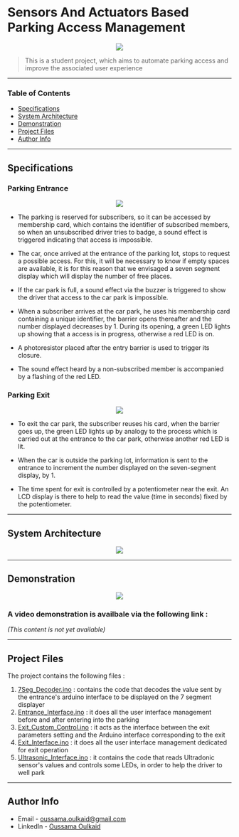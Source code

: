 # Sensors And Actuators Based Parking Access Management
<div style="text-align:center"><img src="https://i.ibb.co/47D601z/image1.png" /></div>

> This is a student project, which aims to automate parking access and improve the associated user experience
---

### Table of Contents

- [Specifications](#specifications)
- [System Architecture](#system-architecture)
- [Demonstration](#demonstration)
- [Project Files](#project-files)
- [Author Info](#author-info)

---

## Specifications

### Parking Entrance

<div style="text-align:center"><img src="https://i.ibb.co/XCRwbBg/image2.png" /></div>

- The parking is reserved for subscribers, so it can be accessed by membership card, which contains the identifier of subscribed members, so when an unsubscribed driver tries to badge, a sound effect is triggered indicating that access is impossible.

- The car, once arrived at the entrance of the parking lot, stops to request a possible access. For this, it will be necessary to know if empty spaces are available, it is for this reason that we envisaged a seven segment display which will display the number of free places.

- If the car park is full, a sound effect via the buzzer is triggered to show the driver that access to the car park is impossible.

- When a subscriber arrives at the car park, he uses his membership card containing a unique identifier, the barrier opens thereafter and the number displayed decreases by 1. During its opening, a green LED lights up showing that a access is in progress, otherwise a red LED is on.

- A photoresistor placed after the entry barrier is used to trigger its closure.

- The sound effect heard by a non-subscribed member is accompanied by a flashing of the red LED.

### Parking Exit

<div style="text-align:center"><img src="https://i.ibb.co/7j1QbDr/image3.png" /></div>

- To exit the car park, the subscriber reuses his card, when the barrier goes up, the green LED lights up by analogy to the process which is carried out at the entrance to the car park, otherwise another red LED is lit.

- When the car is outside the parking lot, information is sent to the entrance to increment the number displayed on the seven-segment display, by 1.

- The time spent for exit is controlled by a potentiometer near the exit. An LCD display is there to help to read the value (time in seconds) fixed by the potentiometer. 

---

## System Architecture

<div style="text-align:center"><img src="https://i.ibb.co/yQ70yMR/image4.png" /></div>

---

## Demonstration

<div style="text-align:center"><img src="https://i.ibb.co/yfL4FNw/image5.png" /></div>

### **A video demonstration is availbale via the following link :**

*(This content is not yet available)*

---

## Project Files

The project contains the following files :

1. [7Seg_Decoder.ino](7Seg_Decoder.ino) : contains the code that decodes the value sent by the entrance's arduino interface to be displayed on the 7 segment displayer
2. [Entrance_Interface.ino](Entrance_Interface.ino) : it does all the user interface management before and after entering into the parking
3. [Exit_Custom_Control.ino](Exit_Custom_Control.ino) : it acts as the interface between the exit parameters setting and the Arduino interface corresponding to the exit
4. [Exit_Interface.ino](Exit_Interface.ino) : it does all the user interface management dedicated for exit operation
5. [Ultrasonic_Interface.ino](Ultrasonic_Interface.ino) : it contains the code that reads Ultradonic sensor's values and controls some LEDs, in order to help the driver to well park

---

## Author Info

- Email - oussama.oulkaid@gmail.com
- LinkedIn - [Oussama Oulkaid](https://www.linkedin.com/in/oulkaid)
